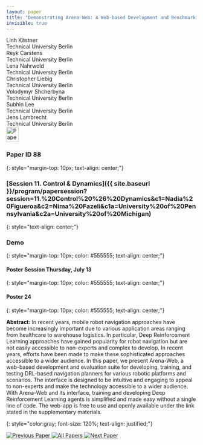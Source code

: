 ```yaml
---
layout: paper
title: "Demonstrating Arena-Web: A Web-based Development and Benchmarking Platform for Autonomous Navigation Approaches"
invisible: true
---
```

<div class="paper-authors">
<div class="paper-author-box">
    <div class="paper-author-name">Linh Kästner</div>
    <div class="paper-author-uni">Technical University Berlin</div>
</div>
<div class="paper-author-box">
    <div class="paper-author-name">Reyk Carstens</div>
    <div class="paper-author-uni">Technical University Berlin</div>
</div>
<div class="paper-author-box">
    <div class="paper-author-name">Lena Nahrwold</div>
    <div class="paper-author-uni">Technical University Berlin</div>
</div>
<div class="paper-author-box">
    <div class="paper-author-name">Christopher  Liebig</div>
    <div class="paper-author-uni">Technical University Berlin</div>
</div>
<div class="paper-author-box">
    <div class="paper-author-name">Volodymyr Shcherbyna</div>
    <div class="paper-author-uni">Technical University Berlin</div>
</div>
<div class="paper-author-box">
    <div class="paper-author-name">Subhin Lee</div>
    <div class="paper-author-uni">Technical University Berlin</div>
</div>
<div class="paper-author-box">
    <div class="paper-author-name">Jens Lambrecht</div>
    <div class="paper-author-uni">Technical University Berlin</div>
</div>

</div><div class="paper-pdf">
<div> <a href="http://www.roboticsproceedings.org/rss19/p088.pdf"><img src="{{ site.baseurl }}/images/paper_link.png" alt="Paper Website" width = "33"  height = "40"/></a> </div>
</div>

### Paper ID 88
{: style="margin-top: 10px; text-align: center;"}

### [Session 11. Control & Dynamics]({{ site.baseurl }}/program/papersession?session=11.%20Control%20%26%20Dynamics&c1=Nadia%20Figueroa&c2=Nima%20Fazeli&c1a=University%20of%20Pennsylvania&c2a=University%20of%20Michigan)
{: style="text-align: center;"}

### Demo
{: style="margin-top: 10px; color: #555555; text-align: center;"}

#### Poster Session Thursday, July 13
{: style="margin-top: 10px; color: #555555; text-align: center;"}

#### Poster 24
{: style="margin-top: 10px; color: #555555; text-align: center;"}

<b style="color: black;">Abstract: </b>In recent years, mobile robot navigation approaches have become increasingly important due to various application areas ranging from healthcare to warehouse logistics. In particular, Deep Reinforcement Learning approaches have gained popularity for robot navigation but are not easily accessible to non-experts and complex to develop. In recent years, efforts have been made to make these sophisticated approaches accessible to a wider audience. In this paper, we present Arena-Web, a web-based development and evaluation suite for developing, training, and testing DRL-based navigation planners for various robotic platforms and scenarios. The interface is designed to be intuitive and engaging to appeal to non-experts and make the technology accessible to a wider audience. With Arena-Web and its interface, training and developing Deep Reinforcement Learning agents is simplified and made easy without a single line of code. The web-app is free to use and openly available under the link stated in the supplementary materials. 

{: style="color:gray; font-size: 120%; text-align: justified;"}


<div class="paper-menu">
<a href="{{ site.baseurl }}/program/papers/087/"> <img src="{{ site.baseurl }}/images/previous_paper_icon.png" alt="Previous Paper" title="Previous Paper"/> </a>
<a href="{{ site.baseurl }}/program/papers"><img src="{{ site.baseurl }}/images/overview_icon.png" alt="All Papers" title="All Papers"/> </a>
<a href="{{ site.baseurl }}/program/papers/089/"> <img src="{{ site.baseurl }}/images/next_paper_icon.png" alt="Next Paper" title="Next Paper"/> </a>

</div>
